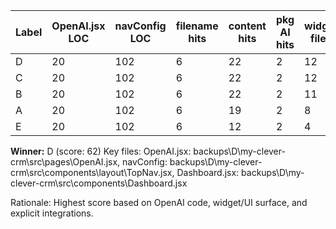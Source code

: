 | Label | OpenAI.jsx LOC | navConfig LOC | filename hits | content hits | pkg AI hits | widget files | Dashboard.jsx LOC | Score |
|-------|---------------|--------------|---------------|--------------|-------------|--------------|-------------------|-------|
| D | 20 | 102 | 6 | 22 | 2 | 12 | 427 | 62 |
| C | 20 | 102 | 6 | 22 | 2 | 12 | 253 | 61 |
| B | 20 | 102 | 6 | 22 | 2 | 11 | 249 | 60 |
| A | 20 | 102 | 6 | 19 | 2 | 8 | 249 | 54 |
| E | 20 | 102 | 6 | 12 | 2 | 4 | 112 | 42 |

**Winner:** D (score: 62)
Key files: OpenAI.jsx: backups\D\my-clever-crm\src\pages\OpenAI.jsx, navConfig: backups\D\my-clever-crm\src\components\layout\TopNav.jsx, Dashboard.jsx: backups\D\my-clever-crm\src\components\Dashboard.jsx

Rationale: Highest score based on OpenAI code, widget/UI surface, and explicit integrations.
